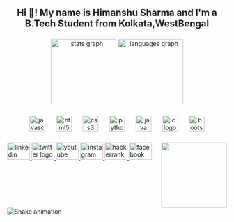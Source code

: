<h2 align="center">Hi 👋! My name is Himanshu Sharma and I'm a B.Tech Student from Kolkata,WestBengal</h2>

###

<div align="center">
  <img src="https://github-readme-stats.vercel.app/api?username=ANSXX&hide_title=false&hide_rank=false&show_icons=true&include_all_commits=true&count_private=true&disable_animations=false&theme=dracula&locale=en&hide_border=false" height="150" alt="stats graph"  />
  <img src="https://github-readme-stats.vercel.app/api/top-langs?username=ANSXX&locale=en&hide_title=false&layout=compact&card_width=320&langs_count=5&theme=dracula&hide_border=false" height="150" alt="languages graph"  />
</div>

###

<div align="center">
  <img src="https://cdn.jsdelivr.net/gh/devicons/devicon/icons/javascript/javascript-original.svg" height="36" alt="javascript logo"  />
  <img width="17" />
  <img src="https://cdn.jsdelivr.net/gh/devicons/devicon/icons/html5/html5-original.svg" height="36" alt="html5 logo"  />
  <img width="17" />
  <img src="https://cdn.jsdelivr.net/gh/devicons/devicon/icons/css3/css3-original.svg" height="36" alt="css3 logo"  />
  <img width="17" />
  <img src="https://cdn.jsdelivr.net/gh/devicons/devicon/icons/python/python-original.svg" height="36" alt="python logo"  />
  <img width="17" />
  <img src="https://cdn.jsdelivr.net/gh/devicons/devicon/icons/java/java-original.svg" height="36" alt="java logo"  />
  <img width="17" />
  <img src="https://cdn.jsdelivr.net/gh/devicons/devicon/icons/c/c-original.svg" height="36" alt="c logo"  />
  <img width="17" />
  <img src="https://cdn.jsdelivr.net/gh/devicons/devicon/icons/bootstrap/bootstrap-original.svg" height="36" alt="bootstrap logo"  />
</div>

###

<img align="right" height="150" src="https://i.imgflip.com/6q4qhj.jpg"  />

###

<div align="left">
  <a href="https://www.linkedin.com/in/himanshu-sharma-750a8a24b" target="_blank">
    <img src="https://raw.githubusercontent.com/maurodesouza/profile-readme-generator/master/src/assets/icons/social/linkedin/default.svg" width="52" height="40" alt="linkedin logo"  />
  </a>
  <a href="twitter.com/areehimanshu" target="_blank">
    <img src="https://raw.githubusercontent.com/maurodesouza/profile-readme-generator/master/src/assets/icons/social/twitter/default.svg" width="52" height="40" alt="twitter logo"  />
  </a>
  <a href="https://youtube.com/@HimanshuSharma-ft5iy" target="_blank">
    <img src="https://raw.githubusercontent.com/maurodesouza/profile-readme-generator/master/src/assets/icons/social/youtube/default.svg" width="52" height="40" alt="youtube logo"  />
  </a>
  <a href="https://www.instagram.com/areehimanshu/" target="_blank">
    <img src="https://raw.githubusercontent.com/maurodesouza/profile-readme-generator/master/src/assets/icons/social/instagram/default.svg" width="52" height="40" alt="instagram logo"  />
  </a>
  <a href="https://www.hackerrank.com/himanshu1sharma1" target="_blank">
    <img src="https://raw.githubusercontent.com/maurodesouza/profile-readme-generator/master/src/assets/icons/social/hackerrank/default.svg" width="52" height="40" alt="hackerrank logo"  />
  </a>
  <a href="https://www.facebook.com/himanshusharma212131/" target="_blank">
    <img src="https://raw.githubusercontent.com/maurodesouza/profile-readme-generator/master/src/assets/icons/social/facebook/default.svg" width="52" height="40" alt="facebook logo"  />
  </a>
</div>

###

<br clear="both">

<img src="https://raw.githubusercontent.com/ANSXX/ANSXX/output/snake.svg" alt="Snake animation" />

###
